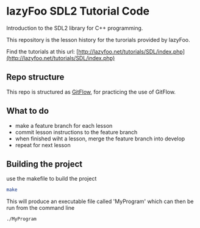 # lazyFoo SDL2 Tutorial Code
Introduction to the SDL2 library for C++ programming.  

This repository is the lesson history for the turorials provided by lazyFoo.

Find the tutorials at this url:  [http://lazyfoo.net/tutorials/SDL/index.php](http://lazyfoo.net/tutorials/SDL/index.php)

## Repo structure
This repo is structured as [GitFlow](https://datasift.github.io/gitflow/IntroducingGitFlow.html), for practicing the use of GitFlow.

## What to do
- make a feature branch for each lesson
- commit lesson instructions to the feature branch
- when finished wiht a lesson, merge the feature branch into develop
- repeat for next lesson

## Building the project
use the makefile to build the project

```bash
make
```
This will produce an executable file called 'MyProgram' which can then be run from the command line

```bash
./MyProgram
```
